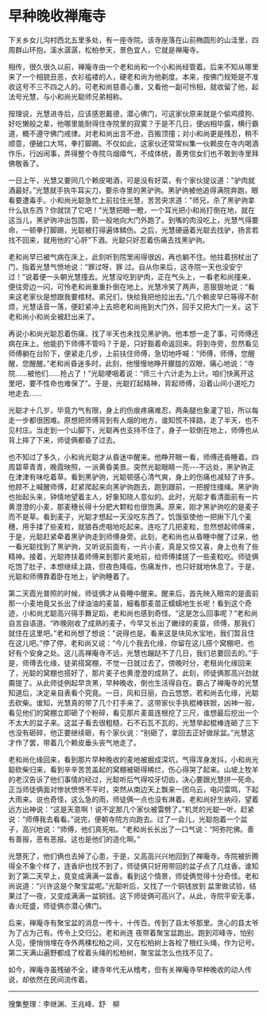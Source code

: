 # 早种晚收禅庵寺

下关乡女儿沟村西北五里多处，有一座寺院。该寺座落在山前椭圆形的山洼里，四周群山环抱，溪水潺潺，松柏参天，景色宜人，它就是禅庵寺。

相传，很久很久以前，禅庵寺由一个老和尚和一个小和尚经管着。后来不知从哪里来了一个相貌丑恶，衣衫褴褛的人，硬老和尚为他剃度。本来，按佛门规矩是不准收这号不三不四之人的。可老和尚慈善心重，又看他一副可怜相，就收留了他，起法号光慧，与小和尚光聪师兄弟相称。

按理说，光慧进寺后，应该感恩戴德，潜心佛门，可这家伙原来就是个偷鸡摸狗、好吃懒般之辈，他哪里能耐得住寺院里的寂寞？于是不几日，便凶相毕露，横行霸道，概不遵守佛门戒律。对老和尚出言不逊，百搬顶撞；对小和尚更是残忍，稍不顺意，便破口大骂，拳打脚踢。不仅如此，这家伙还常常纠集一伙赖皮在寺内喝酒作乐，行凶闹事，弄得整个寺院乌烟瘴气，不成体统，善男信女们也不敢到寺里拜佛敬香了。

一日上午，光慧又要同几个赖皮喝酒，可是没有好菜，有个家伙提议道："驴肉就酒最好。”光慧就手执牛耳尖刀，要杀寺里的黑驴驹。黑驴驹被他追得满院奔跑，眼看要遭毒手。小和尚光聪急忙上前拉住光慧，苦苦央求道："师兄，杀了黑驴驹拿什么驮东西？你就饶了它吧！"光慧把眼一瞪，一个耳光把小和尚打倒在地，就在这当儿，黑驴驹冲出包围，箭一般地向大门外跑了。到嘴的肉没吃上，光慧气得要命，一顿拳打脚踢，光聪被打得遍体鳞伤。之后，光慧硬逼着光聪去找驴，扬言若找不回来，就用他的“心肝”下酒。光聪只好忍着伤痛去找黑驴驹。

老和尚早已被气病在床上，此刻听到院里闹得很凶，再也躺不住。他拄着拐杖出了门，指着光慧气愤地说：“罪过呀，罪
过。自从你来后，这寺院一天也没安宁过！”说着便一头朝光慧撞去。光慧没吃到驴肉，正在气头上，一看老和尚撞来，便往旁边一闪，可怜老和尚重重扑倒在地上。光慧冷笑了两声，恶狠狠地说：“看来这老家伙是想跟我要棺材。弟兄们，快给我把他拉出去。”几个赖皮早已等得不耐烦，光慧话音一落，便赶紧冲上去把老和尚拖到大门外，回手又把大门一关。这下老和尚小和尚全被赶出来了。

再说小和尚光聪忍着伤痛，找了半天也未找见黑驴驹。他本想一走了事，可师傅还病在床上。他能扔下师傅不管吗？于是，只好豁着命返回来。将到寺旁，忽然看见师傅躺在台阶下，便紧走几步，上前扶住师傅，急切地呼喊：“师傅，师傅，您醒醒，您醒醒。”老和尚昏迷多时，此刻，他慢慢地睁开朦胧的双眼，痛心地说：“寺院......被他们......抢占了！”光聪哽咽着说：“师三十六计走为上计。咱们快离开这里吧，要不性命也难保了”。于是，光聪打起精神，背起师傅，沿着山间小道吃力地走去......

光聪才十几岁，毕竟力气有限，身上的伤痕疼痛难忍，两条腿也象灌了铅，所以每走一步都很困难。原想把师傅背到有人烟的地方，谁知慌不择路，走了半天，也不见村庄。当走到一个山脚下，光聪再也支持不住了，身子一软倒在地上，师傅也从背上摔了下来，师徒俩都昏了过去。

也不知过了多久，小和尚光聪才从昏迷中醒来。他睁开眼一看，师傅还昏睡着。四周碧草青青，晚霞映照，一派黄昏美景。突然光聪眼睛一亮---不远处，黑驴驹正在津津有味吃着草。看到黑驴驹，光聪顿感心清气爽，身上的伤痛也减轻了许多。他顾不上喊醒师傅，赶紧爬起来向黑驴驹跑去，跑到跟前，一把握住缰绳。黑驴驹也抬起头来，钟情地望着主人，好象知晓人意似的。此时，光聪才看清面前有一片黄澄澄的小麦，那麦穗长得十分肥大颗粒也很饱满。原来，刚才黑驴驹吃的是麦子而不是草。看到麦子，光聪才想起一天没吃东西了。饥饿驱使他一把揪下几个麦穗，用手揉了些麦粒，就狼吞虎咽地吃起来。连吃了几把麦粒，忽然想起师傅来，于是，光聪赶紧牵着黑驴驹走到师傅身旁。此刻，老和尚也从昏睡中醒了过来，他一看光聪找到了黑驴驹，又听说前面有，一片小麦，真是又惊又喜，身上也有了些精神。接着，光聪搀扶着师傅来到那片麦地前，给师傅揉搓了一些麦粒吃。师徒俩吃饱了肚子，本想继续上路，但夜色降临，伤痛发作，也只好就地休息了。于是，光聪和师傅靠着卧在地上，驴驹睡着了。

第二天霞光普照的时候，师徒俩才从昏睡中醒来。醒来后，首先映入眼帘的是面前那一小麦地竟又长出了绿油油的麦苗，細看那麦苗正蠕蠕地生长呢！看到这个奇迹，小和尚尤聪高兴得手舞足蹈，老和尚也感到奇怪。“这是怎么回事呢？”老和尚自言自语道。“昨晚刚收了成熟的麦子，今早又长出了嫩绿的麦苗，师傅，那我们就住在这里吧。”老和尚想了想说："说得也是。看来这是块风水宝地，我们暂且住在这儿吧。”停了停，老和尚又说：“今儿个我去化缘，你留在这儿搭个窝棚吧，也好有个安身之处。这儿高禅庵寺不远，光慧也蹦跶不了几日，我们总要回去的。”于是，师傅去化缘，徒弟搭窝棚，不觉一日就过去了。傍晚时分，老租尚化缘回来了，光聪的窝棚也搭好了，那片麦子也黄澄澄的成熟了。此刻，师徒俩那高兴劲就甭提了。从此师徒例起早贪黑，早种晚收，倒也生活得自在。霸占了禅庵寺的光慧知道后，决定亲自表看个究竟。一日，风和日丽，白云悠悠，若和尚去化缘，光聪去砍柴。谁知，光慧真的带了几个打手来了。这带家伙手执棍棒铁锨，凶神一般，看见他们的窝棚立即砸了个粉碎，看见那片麦苗连根挖了三尺，谁想最后挖出一个不太大的盆子来。这盆子看去很粗糙，石不石瓦不瓦的，光慧举起棍棒连砸了三下也没有砸碎，他正要继续砸，有个家伙说：“别砸了，拿回去正好做尿盆。”光慧这才作了罢，带着几个赖皮垂头丧气地走了。

老和尚化缘回来，看到那片早种晚收的麦地被掘成深坑，气得浑身发抖，小和尚光聪砍柴归来，看到辛辛苦苦盖起的窝棚被砸得稀烂，伤心得哭了起来。山坡上牧羊的老汉告诉了他们事情的经过，光聪听后气得咬牙切齿，决心要跟光慧拼一死命。正当师徒俩面对惨状愤愤不平时，突然从南边天上飘来一团乌云，电闪雷鸣，下起大雨来。说也奇怪，这么急的雨，师徒俩一点也没有淋着。老和尚好生纳闷，望着远方出神说：“这是天意啊！说不定那几个家伙被雷劈了。”机灵的光聪一听，赶紧说：“师傅我去看看。”说完，便朝寺院方向跑去。过了一会儿，光聪抱着一个盆子，高兴地说：“师傅，他们真死啦。"老和尚长长出了一口气说：“阿弥陀佛。善有善报，恶有恶报。这也是他们的造化啊。”

光慧死了，他们俩也去掉了心患，于是，又高高兴兴地回到了禅庵寺。寺院被折腾得全不象个样了，连香炉也找不到了，师徒俩只好用带回的盆子点了几炷香。谁知到了第二天早上，竟变成满满一盆香。看到这个情景，师徒俩觉得十分奇怪。老和尚说道：“兴许这是个聚宝盆呢。”光聪听后，又找了一个铜钱放到
盆里做试验，结果过了一夜，又变成满满一盆铜钱。这下师徒俩可高兴了。从此，寺院平安无事，香火旺盛，师徒俩亦潜心佛门。

后来，禅庵寺有聚宝盆的消息一传十，十传百。传到了县太爷那里。贪心的县太爷为了占为己有。传令上交归公。老和尚连
夜带着聚宝盆跑出。跑到邓峰寺，怕别人见，便悄悄埋在寺外两棵松柏之间，又在松柏树上各栓了根红头绳，作为记号。第二天满山遍野都成了栓着头绳的松柏树，聚宝盆怎么也找不见了。

如今，禅庵寺虽残破不全，建寺年代无从稽考，但有关禅庵寺早种晚收的动人传说，却依然在民间流传着。

---

搜集整理：李继渊、王兆峰、舒　柳
